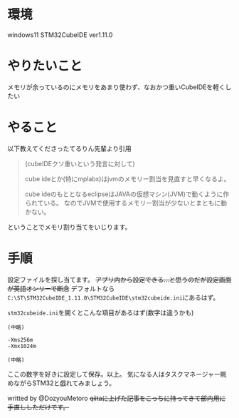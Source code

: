# 環境
windows11
STM32CubeIDE ver1.11.0

# やりたいこと
メモリが余っているのにメモリをあまり使わず、なおかつ重いCubeIDEを軽くしたい

# やること
以下教えてくださったてるりん先輩より引用
>(cubeIDEクソ重いという発言に対して)
>
>cube ideとか(特にmplabx)はjvmのメモリー割当を見直すと早くなるよ。
>
>cube ideのもととなるeclipseはJAVAの仮想マシン(JVM)で動くように作られている。 
なのでJVMで使用するメモリー割当が少ないとまともに動かない。

ということでメモリ割り当てをいじります。

# 手順
設定ファイルを探し当てます。
~~アプリ内から設定できる…と思うのだが設定画面が英語オンリーで断念~~
デフォルトなら`C:\ST\STM32CubeIDE_1.11.0\STM32CubeIDE\stm32cubeide.ini`にあるはず。

`stm32cubeide.ini`を開くとこんな項目があるはず(数字は違うかも)
```
(中略)

-Xms256m
-Xmx1024m

(中略)
```

ここの数字を好きに設定して保存。以上。
気になる人はタスクマネージャー眺めながらSTM32と戯れてみましょう。


writted by @DozyouMetoro
~~qiitaに上げた記事をこっちに持ってきて部内用に手直ししただけです。~~
